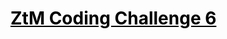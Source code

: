 <h1><a href="https://github.com/zero-to-mastery/Coding_Challenge-6/blob/master/README.md" style="color:black;">
  ZtM Coding Challenge 6</a></h1>
